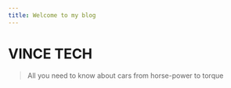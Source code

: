 ```yaml
---
title: Welcome to my blog
---
```


# **VINCE TECH**
> All you need to know about cars from horse-power to torque
